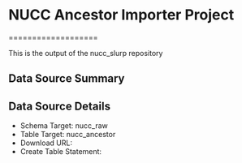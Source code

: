 # NUCC Ancestor Importer Project
===================

This is the output of the nucc_slurp repository

Data Source Summary
---------------------

Data Source Details
-------------------

* Schema Target: nucc_raw
* Table Target: nucc_ancestor
* Download URL: 
* Create Table Statement:

